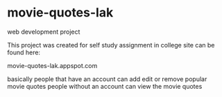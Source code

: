 # movie-quotes-lak
web development project

This project was created for self study assignment in college
site can be found here:

movie-quotes-lak.appspot.com

basically people that have an account can add edit or remove popular movie quotes
people without an account can view the movie quotes
